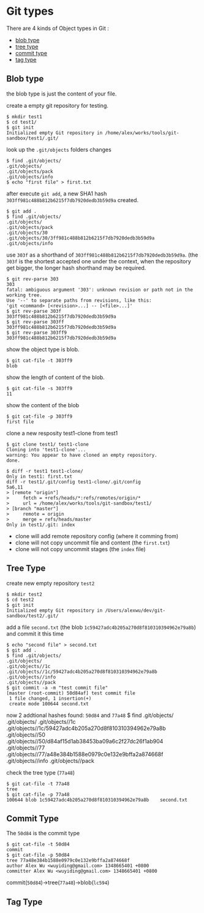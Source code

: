 # Git types

There are 4 kinds of Object types in Git :
  * [blob type](#blob-type)
  * [tree type](#tree-type)
  * [commit type](#commit-type)
  * [tag type](#tag-type)

## Blob type
the blob type is just the content of your file.

create a empty git repository for testing. 
    
    $ mkdir test1
    $ cd test1/
    $ git init
    Initialized empty Git repository in /home/alex/works/tools/git-sandbox/test1/.git/
    
look up the `.git/objects` folders changes

    $ find .git/objects/
    .git/objects/
    .git/objects/pack
    .git/objects/info
    $ echo "first file" > first.txt

after execute `git add`, a new SHA1 hash `303ff981c488b812b6215f7db7920dedb3b59d9a` created.

    $ git add .
    $ find .git/objects/
    .git/objects/
    .git/objects/pack
    .git/objects/30
    .git/objects/30/3ff981c488b812b6215f7db7920dedb3b59d9a
    .git/objects/info

use `303f` as a shorthand of `303ff981c488b812b6215f7db7920dedb3b59d9a`. (the `303f` is the 
shortest accepted one under the context, when the repository get bigger, the longer hash 
shorthand may be required.


    $ git rev-parse 303
    303
    fatal: ambiguous argument '303': unknown revision or path not in the working tree.
    Use '--' to separate paths from revisions, like this:
    'git <command> [<revision>...] -- [<file>...]'
    $ git rev-parse 303f
    303ff981c488b812b6215f7db7920dedb3b59d9a
    $ git rev-parse 303ff
    303ff981c488b812b6215f7db7920dedb3b59d9a
    $ git rev-parse 303ff9
    303ff981c488b812b6215f7db7920dedb3b59d9a

show the object type is blob.

    $ git cat-file -t 303ff9
    blob

show the length of content of the blob.

    $ git cat-file -s 303ff9
    11

show the content of the blob 

    $ git cat-file -p 303ff9
    first file

clone a new resposity test1-clone from test1

    $ git clone test1/ test1-clone
    Cloning into 'test1-clone'...
    warning: You appear to have cloned an empty repository.
    done.
    
    $ diff -r test1 test1-clone/
    Only in test1: first.txt
    diff -r test1/.git/config test1-clone/.git/config
    5a6,11
    > [remote "origin"]
    >     fetch = +refs/heads/*:refs/remotes/origin/*
    >     url = /home/alex/works/tools/git-sandbox/test1/
    > [branch "master"]
    >     remote = origin
    >     merge = refs/heads/master
    Only in test1/.git: index

  * clone will add remote repository config (where it comming from)
  * clone will not copy uncommit file and content (the `first.txt`)
  * clone will not copy uncommit stages (the `index` file) 

## Tree Type

create new empty repository `test2`

    $ mkdir test2
    $ cd test2
    $ git init
    Initialized empty Git repository in /Users/alexwu/dev/git-sandbox/test2/.git/

add a file `second.txt` (the blob `1c59427adc4b205a270d8f810310394962e79a8b`) and commit it this time

    $ echo "second file" > second.txt
    $ git add . 
    $ find .git/objects/
    .git/objects/
    .git/objects//1c
    .git/objects//1c/59427adc4b205a270d8f810310394962e79a8b
    .git/objects//info
    .git/objects//pack
    $ git commit -a -m "test commit file"
    [master (root-commit) 50d84af] test commit file
     1 file changed, 1 insertion(+)
     create mode 100644 second.txt

now 2 addtional hashes found: `50d84` and `77a48` 
    $ find .git/objects/
    .git/objects/
    .git/objects//1c
    .git/objects//1c/59427adc4b205a270d8f810310394962e79a8b
    .git/objects//50
    .git/objects//50/d84af15d1ab38453ba09a6c2f27dc26f1ab904
    .git/objects//77
    .git/objects//77/a48e384b1588e0979c0e132e9bffa2a874668f
    .git/objects//info
    .git/objects//pack

check the tree type (`77a48`)

    $ git cat-file -t 77a48
    tree
    $ git cat-file -p 77a48
    100644 blob 1c59427adc4b205a270d8f810310394962e79a8b    second.txt


## Commit Type

The `50d84` is the commit type

    $ git cat-file -t 50d84
    commit
    $ git cat-file -p 50d84
    tree 77a48e384b1588e0979c0e132e9bffa2a874668f
    author Alex Wu <wuyiding@gmail.com> 1348665401 +0800
    committer Alex Wu <wuyiding@gmail.com> 1348665401 +0800


commit(`50d84`)->tree(`77a48`)->blob(`lc594`)

## Tag Type

